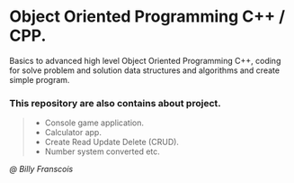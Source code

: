 # Object Oriented Programming C++ / CPP.

Basics to advanced high level Object Oriented Programming C++, coding for solve problem and solution data structures and algorithms and create simple program.
### This repository are also contains about project.
> * Console game application.
> * Calculator app. 
> * Create Read Update Delete (CRUD).
> * Number system converted etc.

<i> @ Billy Franscois </i>